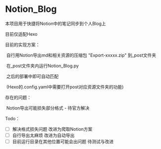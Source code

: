 # Notion_Blog

本项目用于快捷将Notion中的笔记同步到个人Blog上

目前仅适配Hexo

目前的实现方案：

​	自行用Notion导出md和相关资源的压缩包 "Export-xxxxx.zip" 到_post文件夹

​	在_post文件夹内运行Notion_Blog.py

​	之后的部署中即可自动匹配

​	(Hexo的.config.yaml中需要打开post对应资源文件夹的功能)

存在的问题：

​	Notion导出可能损失部分格式 - 待官方解决

Todo：

- [ ] 解决格式损失问题 改进为爬取Notion方案
- [ ] 自行导出太麻烦 改进为自动导出
- [ ] 目前运行目录在其他位置可能会出问题 待测试与改进